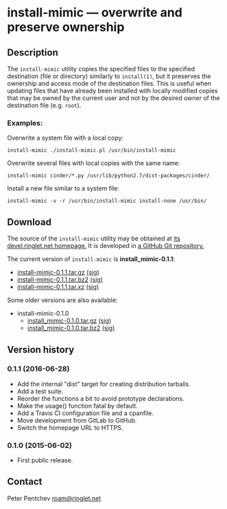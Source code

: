# install-mimic &mdash; overwrite and preserve ownership

## Description

The `install-mimic` utility copies the specified files to the specified
destination (file or directory) similarly to `install(1)`, but it preserves
the ownership and access mode of the destination files.  This is useful when
updating files that have already been installed with locally modified copies
that may be owned by the current user and not by the desired owner of the
destination file (e.g. `root`).

### Examples:

Overwrite a system file with a local copy:

	install-mimic ./install-mimic.pl /usr/bin/install-mimic

Overwrite several files with local copies with the same name:

	install-mimic cinder/*.py /usr/lib/python2.7/dist-packages/cinder/

Install a new file similar to a system file:

	install-mimic -v -r /usr/bin/install-mimic install-none /usr/bin/

## Download

The source of the `install-mimic` utility may be obtained at
[its devel.ringlet.net homepage.][devel]  It is developed in
[a GitHub Git repository.][github]

The current version of `install-mimic` is **install_mimic-0.1.1**:

- [install-mimic-0.1.1.tar.gz][im-0.1.1.tar.gz] [(sig)][im-0.1.1.tar.gz.asc]
- [install-mimic-0.1.1.tar.bz2][im-0.1.1.tar.bz2] [(sig)][im-0.1.1.tar.bz2.asc]
- [install-mimic-0.1.1.tar.xz][im-0.1.1.tar.xz] [(sig)][im-0.1.1.tar.xz.asc]

Some older versions are also available:

- install-mimic-0.1.0
  + [install\_mimic-0.1.0.tar.gz][im-0.1.0.tar.gz] [(sig)][im-0.1.0.tar.gz.asc]
  + [install\_mimic-0.1.0.tar.bz2][im-0.1.0.tar.bz2] [(sig)][im-0.1.0.tar.bz2.asc]

## Version history

### 0.1.1 (2016-06-28)

- Add the internal "dist" target for creating distribution tarballs.
- Add a test suite.
- Reorder the functions a bit to avoid prototype declarations.
- Make the usage() function fatal by default.
- Add a Travis CI configuration file and a cpanfile.
- Move development from GitLab to GitHub.
- Switch the homepage URL to HTTPS.

### 0.1.0 (2015-06-02)

- First public release.

## Contact

Peter Pentchev <roam@ringlet.net>

[devel]: https://devel.ringlet.net/misc/install-mimic/
[github]: https://github.com/ppentchev/install-mimic

[im-0.1.0.tar.gz]: https://devel.ringlet.net/misc/install-mimic/install_mimic-0.1.0.tar.gz
[im-0.1.0.tar.gz.asc]: https://devel.ringlet.net/misc/install-mimic/install_mimic-0.1.0.tar.gz.asc
[im-0.1.0.tar.bz2]: https://devel.ringlet.net/misc/install-mimic/install_mimic-0.1.0.tar.bz2
[im-0.1.0.tar.bz2.asc]: https://devel.ringlet.net/misc/install-mimic/install_mimic-0.1.0.tar.bz2.asc

[im-0.1.1.tar.gz]: https://devel.ringlet.net/files/misc/install-mimic/install-mimic-0.1.1.tar.gz
[im-0.1.1.tar.gz.asc]: https://devel.ringlet.net/files/misc/install-mimic/install-mimic-0.1.1.tar.gz.asc
[im-0.1.1.tar.bz2]: https://devel.ringlet.net/files/misc/install-mimic/install-mimic-0.1.1.tar.bz2
[im-0.1.1.tar.bz2.asc]: https://devel.ringlet.net/files/misc/install-mimic/install-mimic-0.1.1.tar.bz2.asc
[im-0.1.1.tar.xz]: https://devel.ringlet.net/files/misc/install-mimic/install-mimic-0.1.1.tar.xz
[im-0.1.1.tar.xz.asc]: https://devel.ringlet.net/files/misc/install-mimic/install-mimic-0.1.1.tar.xz.asc
